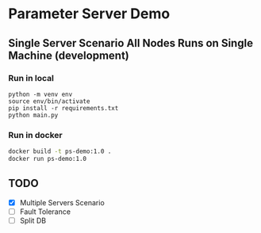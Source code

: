 # Parameter Server Demo

## Single Server Scenario All Nodes Runs on Single Machine (development)

### Run in local
```
python -m venv env
source env/bin/activate
pip install -r requirements.txt
python main.py
```

### Run in docker

```bash
docker build -t ps-demo:1.0 .
docker run ps-demo:1.0
```

## TODO
- [x] Multiple Servers Scenario
- [ ] Fault Tolerance
- [ ] Split DB